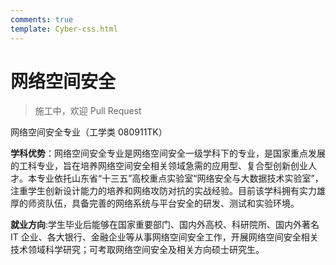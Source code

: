 ```yaml
---
comments: true
template: Cyber-css.html
---
```


# 网络空间安全

> 施工中，欢迎 Pull Request

网络空间安全专业（工学类 080911TK）

**学科优势**：网络空间安全专业是网络空间安全一级学科下的专业，是国家重点发展的工科专业，旨在培养网络空间安全相关领域急需的应用型、复合型创新创业人才。本专业依托山东省“十三五”高校重点实验室“网络安全与大数据技术实验室”，注重学生创新设计能力的培养和网络攻防对抗的实战经验。目前该学科拥有实力雄厚的师资队伍，具备完善的网络系统与平台安全的研发、测试和实验环境。

**就业方向**:学生毕业后能够在国家重要部门、国内外高校、科研院所、国内外著名 IT 企业、各大银行、金融企业等从事网络空间安全工作，开展网络空间安全相关技术领域科学研究；可考取网络空间安全及相关方向硕士研究生。
